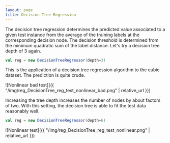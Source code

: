 ```yaml
---
layout: page
title: Decision Tree Regression
---
```


The decision tree regression determines the predicted value associated to a given test instance from the average of the training labels at the corresponding decision node. The decision threshold is determined from the minimum quadratic sum of the label distance. Let's try a decision tree depth of 3 again.

```scala
val reg = new DecisionTreeRegressor(depth=3)
```

This is the application of a decision tree regression algorithm to the cubic dataset. The prediction is quite crude.

![Nonlinear bad test]({{ "/img/reg_DecisionTree_reg_test_nonlinear_bad.png" | relative_url }})

Increasing the tree depth increases the number of nodes by about factors of two. With this setting, the decision tree is able to fit the test data reasonably well.

```scala
val reg = new DecisionTreeRegressor(depth=6)
```

![Nonlinear test]({{ "/img/reg_DecisionTree_reg_test_nonlinear.png" | relative_url }})
